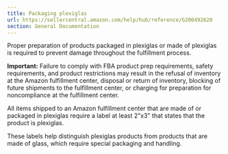 ```yaml
---
title: Packaging plexiglas
url: https://sellercentral.amazon.com/help/hub/reference/G200492620
section: General Documentation
---
```


Proper preparation of products packaged in plexiglas or made of plexiglas is
required to prevent damage throughout the fulfillment process.

**Important:** Failure to comply with FBA product prep requirements, safety
requirements, and product restrictions may result in the refusal of inventory
at the Amazon fulfillment center, disposal or return of inventory, blocking of
future shipments to the fulfillment center, or charging for preparation for
noncompliance at the fulfillment center.

All items shipped to an Amazon fulfillment center that are made of or packaged
in plexiglas require a label at least 2"x3" that states that the product is
plexiglas.

These labels help distinguish plexiglas products from products that are made
of glass, which require special packaging and handling.

